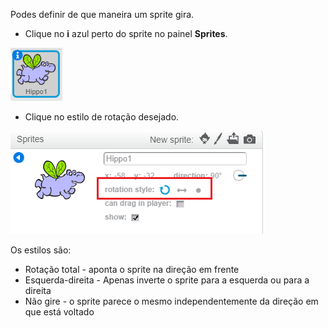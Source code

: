 Podes definir de que maneira um sprite gira.

- Clique no **i** azul perto do sprite no painel **Sprites**.

![Clique no i](images/click-i.png)

- Clique no estilo de rotação desejado.

![Estilo de rotação diferente](images/rotation-style.png)

Os estilos são:

- Rotação total - aponta o sprite na direção em frente
- Esquerda-direita - Apenas inverte o sprite para a esquerda ou para a direita
- Não gire - o sprite parece o mesmo independentemente da direção em que está voltado